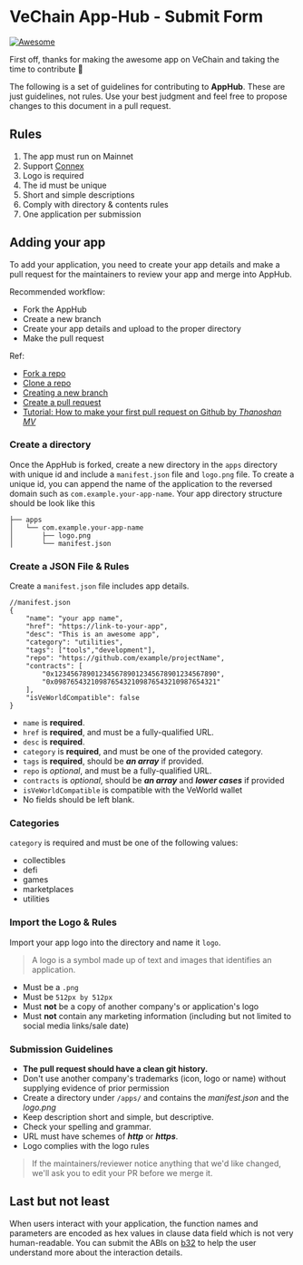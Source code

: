 # VeChain App-Hub - Submit Form

[![Awesome](https://cdn.rawgit.com/sindresorhus/awesome/d7305f38d29fed78fa85652e3a63e154dd8e8829/media/badge.svg)](https://apps.vechain.org/)

First off, thanks for making the awesome app on VeChain and taking the time to contribute 💪

The following is a set of guidelines for contributing to **AppHub**. These
are just guidelines, not rules. Use your best judgment and feel free to propose changes to this document in a pull request.

## Rules
1. The app must run on Mainnet
2. Support [Connex](https://connex.vecha.in/#/)
3. Logo is required 
4. The id must be unique 
5. Short and simple descriptions 
6. Comply with directory & contents rules
7. One application per submission

## Adding your app
To add your application, you need to create your app details and make a pull request for the maintainers to review your app and merge into AppHub.

Recommended workflow:
- Fork the AppHub
- Create a new branch
- Create your app details and upload to the proper directory
- Make the pull request

Ref: 
- [Fork a repo](https://docs.github.com/en/get-started/quickstart/fork-a-repo)
- [Clone a repo](https://docs.github.com/en/get-started/quickstart/fork-a-repo#cloning-your-forked-repository)
- [Creating a new branch](https://docs.github.com/en/pull-requests/collaborating-with-pull-requests/proposing-changes-to-your-work-with-pull-requests/creating-and-deleting-branches-within-your-repository#creating-a-branch)
- [Create a pull request](https://docs.github.com/en/pull-requests/collaborating-with-pull-requests/proposing-changes-to-your-work-with-pull-requests/creating-a-pull-request)
- [Tutorial: How to make your first pull request on Github by *Thanoshan MV*](https://www.freecodecamp.org/news/how-to-make-your-first-pull-request-on-github-3/)
### Create a directory
Once the AppHub is forked, create a new directory in the `apps` directory with unique id and include a `manifest.json` file and `logo.png` file. To create a unique id, you can append the name of the application to the reversed domain such as  `com.example.your-app-name`.  Your app directory structure should be look like this

```
├── apps
│   └── com.example.your-app-name
│       ├── logo.png
│       └── manifest.json
```

### Create a JSON File & Rules
Create a `manifest.json` file includes app details.

```
//manifest.json
{
    "name": "your app name",
    "href": "https://link-to-your-app",
    "desc": "This is an awesome app",
    "category": "utilities",
    "tags": ["tools","development"],
    "repo": "https://github.com/example/projectName",
    "contracts": [
        "0x1234567890123456789012345678901234567890",
        "0x0987654321098765432109876543210987654321"
    ],
    "isVeWorldCompatible": false
}
```

- `name` is **required**.
- `href` is **required**, and must be a fully-qualified URL.
- `desc` is **required**.
- `category` is **required**, and must be one of the provided category.
- `tags` is **required**, should be ***an array*** if provided.
- `repo` is *optional*, and must be a fully-qualified URL.
- `contracts` is *optional*, should be ***an array*** and ***lower cases*** if provided
- `isVeWorldCompatible` is compatible with the VeWorld wallet
- No fields should be left blank.

### Categories
`category` is required and must be one of the following values:

- collectibles
- defi
- games
- marketplaces
- utilities

### Import the Logo & Rules
Import your app logo into the directory and name it `logo`.
> A logo is a symbol made up of text and images that identifies an application.

- Must be a `.png`
- Must be `512px by 512px`
- Must **not** be a copy of another company's or application's logo
- Must **not** contain any marketing information (including but not limited to social media links/sale date)


### Submission Guidelines
- **The pull request should have a clean git history.**
- Don't use another company's trademarks (icon, logo or name) without supplying evidence of prior permission
- Create a directory under `/apps/` and contains the *manifest.json* and the *logo.png*
- Keep description short and simple, but descriptive.
- Check your spelling and grammar.
- URL must have schemes of ***http*** or ***https***.
- Logo complies with the logo rules

> If the maintainers/reviewer notice anything that we'd like changed, we'll ask you to edit your PR before we merge it. 

## Last but not least
When users interact with your application, the function names and parameters are encoded as hex values in clause data field which is not very human-readable. You can submit the ABIs on [b32](https://github.com/vechain/b32) to help the user understand more about the interaction details.
